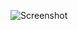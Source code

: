 ![Screenshot](https://raw.githubusercontent.com/Cryakl/Ultimate-RAT-Collection/refs/heads/main/Optix/Optix%20Pro%20v1.33/Screenshot.png)
